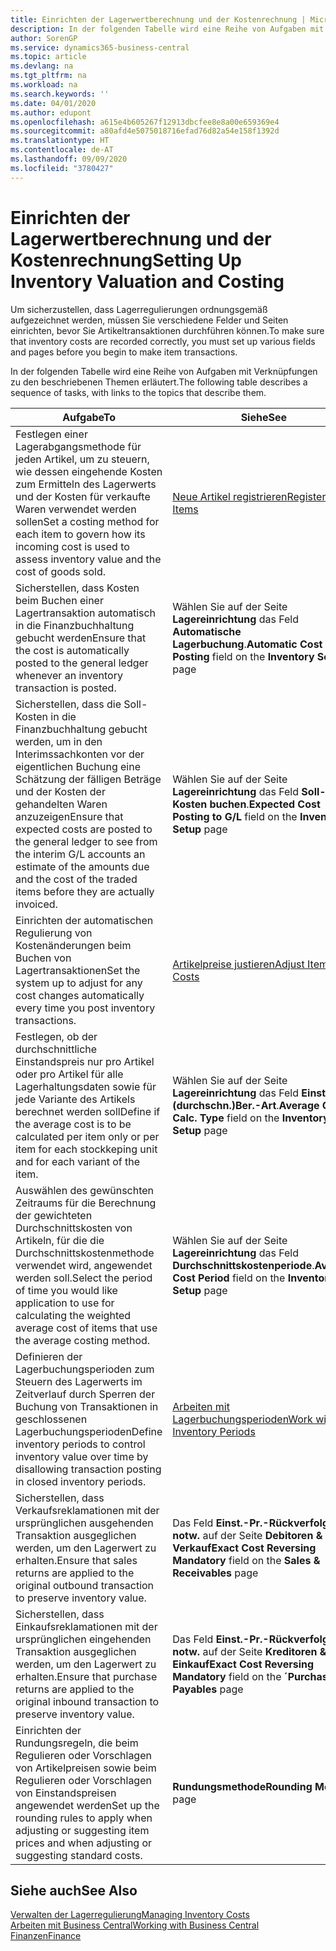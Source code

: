 ```yaml
---
title: Einrichten der Lagerwertberechnung und der Kostenrechnung | Microsoft Docs
description: In der folgenden Tabelle wird eine Reihe von Aufgaben mit Verknüpfungen zu den beschriebenen Themen erläutert.
author: SorenGP
ms.service: dynamics365-business-central
ms.topic: article
ms.devlang: na
ms.tgt_pltfrm: na
ms.workload: na
ms.search.keywords: ''
ms.date: 04/01/2020
ms.author: edupont
ms.openlocfilehash: a615e4b605267f12913dbcfee8e8a00e659369e4
ms.sourcegitcommit: a80afd4e5075018716efad76d82a54e158f1392d
ms.translationtype: HT
ms.contentlocale: de-AT
ms.lasthandoff: 09/09/2020
ms.locfileid: "3780427"
---
```

# <a name="setting-up-inventory-valuation-and-costing"></a><span data-ttu-id="71ab7-103">Einrichten der Lagerwertberechnung und der Kostenrechnung</span><span class="sxs-lookup"><span data-stu-id="71ab7-103">Setting Up Inventory Valuation and Costing</span></span>
<span data-ttu-id="71ab7-104">Um sicherzustellen, dass Lagerregulierungen ordnungsgemäß aufgezeichnet werden, müssen Sie verschiedene Felder und Seiten einrichten, bevor Sie Artikeltransaktionen durchführen können.</span><span class="sxs-lookup"><span data-stu-id="71ab7-104">To make sure that inventory costs are recorded correctly, you must set up various fields and pages before you begin to make item transactions.</span></span>

<span data-ttu-id="71ab7-105">In der folgenden Tabelle wird eine Reihe von Aufgaben mit Verknüpfungen zu den beschriebenen Themen erläutert.</span><span class="sxs-lookup"><span data-stu-id="71ab7-105">The following table describes a sequence of tasks, with links to the topics that describe them.</span></span>

|<span data-ttu-id="71ab7-106">**Aufgabe**</span><span class="sxs-lookup"><span data-stu-id="71ab7-106">**To**</span></span>|<span data-ttu-id="71ab7-107">**Siehe**</span><span class="sxs-lookup"><span data-stu-id="71ab7-107">**See**</span></span>|  
|------------|-------------|  
|<span data-ttu-id="71ab7-108">Festlegen einer Lagerabgangsmethode für jeden Artikel, um zu steuern, wie dessen eingehende Kosten zum Ermitteln des Lagerwerts und der Kosten für verkaufte Waren verwendet werden sollen</span><span class="sxs-lookup"><span data-stu-id="71ab7-108">Set a costing method for each item to govern how its incoming cost is used to assess inventory value and the cost of goods sold.</span></span>|[<span data-ttu-id="71ab7-109">Neue Artikel registrieren</span><span class="sxs-lookup"><span data-stu-id="71ab7-109">Register New Items</span></span>](inventory-how-register-new-items.md)|  
|<span data-ttu-id="71ab7-110">Sicherstellen, dass Kosten beim Buchen einer Lagertransaktion automatisch in die Finanzbuchhaltung gebucht werden</span><span class="sxs-lookup"><span data-stu-id="71ab7-110">Ensure that the cost is automatically posted to the general ledger whenever an inventory transaction is posted.</span></span>|<span data-ttu-id="71ab7-111">Wählen Sie auf der Seite **Lagereinrichtung** das Feld **Automatische Lagerbuchung**.</span><span class="sxs-lookup"><span data-stu-id="71ab7-111">**Automatic Cost Posting** field on the **Inventory Setup** page</span></span>|  
|<span data-ttu-id="71ab7-112">Sicherstellen, dass die Soll-Kosten in die Finanzbuchhaltung gebucht werden, um in den Interimssachkonten vor der eigentlichen Buchung eine Schätzung der fälligen Beträge und der Kosten der gehandelten Waren anzuzeigen</span><span class="sxs-lookup"><span data-stu-id="71ab7-112">Ensure that expected costs are posted to the general ledger to see from the interim G/L accounts an estimate of the amounts due and the cost of the traded items before they are actually invoiced.</span></span>|<span data-ttu-id="71ab7-113">Wählen Sie auf der Seite **Lagereinrichtung** das Feld **Soll-Kosten buchen**.</span><span class="sxs-lookup"><span data-stu-id="71ab7-113">**Expected Cost Posting to G/L** field on the **Inventory Setup** page</span></span>|  
|<span data-ttu-id="71ab7-114">Einrichten der automatischen Regulierung von Kostenänderungen beim Buchen von Lagertransaktionen</span><span class="sxs-lookup"><span data-stu-id="71ab7-114">Set the system up to adjust for any cost changes automatically every time you post inventory transactions.</span></span>|[<span data-ttu-id="71ab7-115">Artikelpreise justieren</span><span class="sxs-lookup"><span data-stu-id="71ab7-115">Adjust Item Costs</span></span>](inventory-how-adjust-item-costs.md)|  
|<span data-ttu-id="71ab7-116">Festlegen, ob der durchschnittliche Einstandspreis nur pro Artikel oder pro Artikel für alle Lagerhaltungsdaten sowie für jede Variante des Artikels berechnet werden soll</span><span class="sxs-lookup"><span data-stu-id="71ab7-116">Define if the average cost is to be calculated per item only or per item for each stockkeping unit and for each variant of the item.</span></span>|<span data-ttu-id="71ab7-117">Wählen Sie auf der Seite **Lagereinrichtung** das Feld **Einst.-Pr.(durchschn.)Ber.-Art**.</span><span class="sxs-lookup"><span data-stu-id="71ab7-117">**Average Cost Calc. Type** field on the **Inventory Setup** page</span></span>|  
|<span data-ttu-id="71ab7-118">Auswählen des gewünschten Zeitraums für die Berechnung der gewichteten Durchschnittskosten von Artikeln, für die die Durchschnittskostenmethode verwendet wird, angewendet werden soll.</span><span class="sxs-lookup"><span data-stu-id="71ab7-118">Select the period of time you would like application to use for calculating the weighted average cost of items that use the average costing method.</span></span>|<span data-ttu-id="71ab7-119">Wählen Sie auf der Seite **Lagereinrichtung** das Feld **Durchschnittskostenperiode**.</span><span class="sxs-lookup"><span data-stu-id="71ab7-119">**Average Cost Period** field on the **Inventory Setup** page</span></span>|  
|<span data-ttu-id="71ab7-120">Definieren der Lagerbuchungsperioden zum Steuern des Lagerwerts im Zeitverlauf durch Sperren der Buchung von Transaktionen in geschlossenen Lagerbuchungsperioden</span><span class="sxs-lookup"><span data-stu-id="71ab7-120">Define inventory periods to control inventory value over time by disallowing transaction posting in closed inventory periods.</span></span>|[<span data-ttu-id="71ab7-121">Arbeiten mit Lagerbuchungsperioden</span><span class="sxs-lookup"><span data-stu-id="71ab7-121">Work with Inventory Periods</span></span>](finance-how-to-work-with-inventory-periods.md)|  
|<span data-ttu-id="71ab7-122">Sicherstellen, dass Verkaufsreklamationen mit der ursprünglichen ausgehenden Transaktion ausgeglichen werden, um den Lagerwert zu erhalten.</span><span class="sxs-lookup"><span data-stu-id="71ab7-122">Ensure that sales returns are applied to the original outbound transaction to preserve inventory value.</span></span>|<span data-ttu-id="71ab7-123">Das Feld **Einst.-Pr.-Rückverfolg. notw.** auf der Seite **Debitoren & Verkauf**</span><span class="sxs-lookup"><span data-stu-id="71ab7-123">**Exact Cost Reversing Mandatory** field on the **Sales & Receivables** page</span></span>|  
|<span data-ttu-id="71ab7-124">Sicherstellen, dass Einkaufsreklamationen mit der ursprünglichen eingehenden Transaktion ausgeglichen werden, um den Lagerwert zu erhalten.</span><span class="sxs-lookup"><span data-stu-id="71ab7-124">Ensure that purchase returns are applied to the original inbound transaction to preserve inventory value.</span></span>|<span data-ttu-id="71ab7-125">Das Feld **Einst.-Pr.-Rückverfolg. notw.** auf der Seite **Kreditoren & Einkauf**</span><span class="sxs-lookup"><span data-stu-id="71ab7-125">**Exact Cost Reversing Mandatory** field on the **´Purchases & Payables** page</span></span>|
|<span data-ttu-id="71ab7-126">Einrichten der Rundungsregeln, die beim Regulieren oder Vorschlagen von Artikelpreisen sowie beim Regulieren oder Vorschlagen von Einstandspreisen angewendet werden</span><span class="sxs-lookup"><span data-stu-id="71ab7-126">Set up the rounding rules to apply when adjusting or suggesting item prices and when adjusting or suggesting standard costs.</span></span>|<span data-ttu-id="71ab7-127">**Rundungsmethode**</span><span class="sxs-lookup"><span data-stu-id="71ab7-127">**Rounding Method** page</span></span>|  

## <a name="see-also"></a><span data-ttu-id="71ab7-128">Siehe auch</span><span class="sxs-lookup"><span data-stu-id="71ab7-128">See Also</span></span>  
[<span data-ttu-id="71ab7-129">Verwalten der Lagerregulierung</span><span class="sxs-lookup"><span data-stu-id="71ab7-129">Managing Inventory Costs</span></span>](finance-manage-inventory-costs.md)  
[<span data-ttu-id="71ab7-130">Arbeiten mit  Business Central</span><span class="sxs-lookup"><span data-stu-id="71ab7-130">Working with Business Central</span></span>](ui-work-product.md)  
[<span data-ttu-id="71ab7-131">Finanzen</span><span class="sxs-lookup"><span data-stu-id="71ab7-131">Finance</span></span>](finance.md)  
